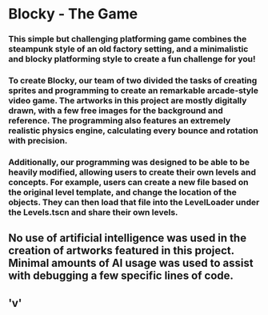 # Blocky - The Game

### This simple but challenging platforming game combines the steampunk style of an old factory setting, and a minimalistic and blocky platforming style to create a fun challenge for you!

### To create Blocky, our team of two divided the tasks of creating sprites and programming to create an remarkable arcade-style video game. The artworks in this project are mostly digitally drawn, with a few free images for the background and reference. The programming also features an extremely realistic physics engine, calculating every bounce and rotation with precision. 
### Additionally, our programming was designed to be able to be heavily modified, allowing users to create their own levels and concepts. For example, users can create a new file based on the original level template, and change the location of the objects. They can then load that file into the LevelLoader under the Levels.tscn and share their own levels. 
## No use of artificial intelligence was used in the creation of artworks featured in this project. Minimal amounts of AI usage was used to assist with debugging a few specific lines of code. 
## 'v'
